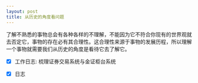 ```yaml
---
layout: post
title: 从历史的角度看问题
---
```

了解不熟悉的事物总会有各种各样的不理解，不能因为它不符合你现有的世界观就去否定它，事物的存在必有其合理性。这合理性来源于事物的发展历程，所以理解一个事物就需要我们从历史的角度是看待它去了解它。<br />

- [x] 工作日志: 梳理证券交易系统与金证柜台系统
- [x] 日志

